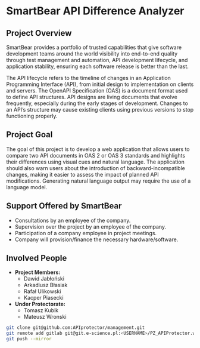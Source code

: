 # SmartBear API Difference Analyzer

## Project Overview

SmartBear provides a portfolio of trusted capabilities that give software development teams around the world visibility into end-to-end quality through test management and automation, API development lifecycle, and application stability, ensuring each software release is better than the last.

The API lifecycle refers to the timeline of changes in an Application Programming Interface (API), from initial design to implementation on clients and servers. The OpenAPI Specification (OAS) is a document format used to define API structures. API designs are living documents that evolve frequently, especially during the early stages of development. Changes to an API’s structure may cause existing clients using previous versions to stop functioning properly.

## Project Goal

The goal of this project is to develop a web application that allows users to compare two API documents in OAS 2 or OAS 3 standards and highlights their differences using visual cues and natural language. The application should also warn users about the introduction of backward-incompatible changes, making it easier to assess the impact of planned API modifications. Generating natural language output may require the use of a language model.

## Support Offered by SmartBear

- Consultations by an employee of the company.
- Supervision over the project by an employee of the company.
- Participation of a company employee in project meetings.
- Company will provision/finance the necessary hardware/software.

## Involved People

- **Project Members:**
  - Dawid Jabłoński
  - Arkadiusz Błasiak
  - Rafał Ulikowski
  - Kacper Piasecki
- **Under Protectorate:**
  - Tomasz Kubik
  - Mateusz Wronski

```bash
git clone git@github.com:APIprotector/management.git
git remote add gitlab git@git.e-science.pl:<USERNAME>/PZ_APIProtector.wiki.git
git push --mirror
```